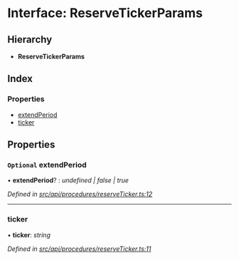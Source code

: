 # Interface: ReserveTickerParams

## Hierarchy

* **ReserveTickerParams**

## Index

### Properties

* [extendPeriod](reservetickerparams.md#optional-extendperiod)
* [ticker](reservetickerparams.md#ticker)

## Properties

### `Optional` extendPeriod

• **extendPeriod**? : *undefined | false | true*

*Defined in [src/api/procedures/reserveTicker.ts:12](https://github.com/PolymathNetwork/polymesh-sdk/blob/15b0e6c/src/api/procedures/reserveTicker.ts#L12)*

___

###  ticker

• **ticker**: *string*

*Defined in [src/api/procedures/reserveTicker.ts:11](https://github.com/PolymathNetwork/polymesh-sdk/blob/15b0e6c/src/api/procedures/reserveTicker.ts#L11)*
